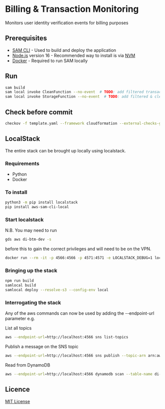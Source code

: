 # Billing & Transaction Monitoring

Monitors user identity verification events for billing purposes

## Prerequisites

- [SAM CLI](https://docs.aws.amazon.com/serverless-application-model/latest/developerguide/serverless-sam-cli-install.html) - Used to build and deploy the application
- [Node.js](https://nodejs.org/en/) version 16 - Recommended way to install is via [NVM](https://github.com/nvm-sh/nvm)
- [Docker](https://docs.docker.com/get-docker/) - Required to run SAM locally

## Run

```sh
sam build
sam local invoke CleanFunction --no-event  # TODO: add filtered transaction event (Jira: BTM-62)
sam local invoke StorageFunction --no-event  # TODO: add filtered & cleaned transaction event (Jira: BTM-63)
```

## Check before commit
```sh
checkov -f template.yaml --framework cloudformation --external-checks-git git@github.com:alphagov/di-devplatform-checkov-hook.git//src/gds_digitalidentity_checkovhook/custom_policies
```

## LocalStack
The entire stack can be brought up locally using localstack.

### Requirements
- Python
- Docker

### To install
```sh
python3 -m pip install localstack
pip install aws-sam-cli-local
```

### Start localstack
N.B. You may need to run
```sh
gds aws di-btm-dev -s 
```
before this to gain the correct privileges and will need to be on the VPN.

```sh
docker run --rm -it -p 4566:4566 -p 4571:4571 -e LOCALSTACK_DEBUG=1 localstack/localstack
```

### Bringing up the stack
```sh
npm run build
samlocal build
samlocal deploy --resolve-s3 --config-env local
```

### Interrogating the stack
Any of the aws commands can now be used by adding the --endpoint-url parameter e.g.

List all topics
```sh
aws --endpoint-url=http://localhost:4566 sns list-topics
```

Publish a message on the SNS topic
```sh
aws --endpoint-url=http://localhost:4566 sns publish --topic-arn arn:aws:sns:eu-west-2:000000000000:TestTxMATopic --message '{"event_name":"EVENT_1"}'
```

Read from DynamoDB
```sh
aws --endpoint-url=http://localhost:4566 dynamodb scan --table-name di-btm-StorageTable-e11f02af 
```

## Licence

[MIT License](LICENCE)
